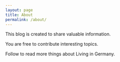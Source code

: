 ```yaml
---
layout: page
title: About
permalink: /about/
---
```


This blog is created to share valuable information. 

You are free to contribute interesting topics. 

Follow to read more things about Living in Germany. 



